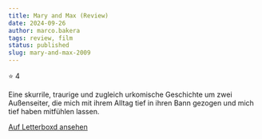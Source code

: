 ```yaml
---
title: Mary and Max (Review)
date: 2024-09-26
author: marco.bakera
tags: review, film
status: published
slug: mary-and-max-2009
---
```


⭐ 4 

Eine skurrile, traurige und zugleich urkomische Geschichte um zwei Außenseiter, die mich mit ihrem Alltag tief in ihren Bann gezogen und mich tief haben mitfühlen lassen.

[Auf Letterboxd ansehen](https://boxd.it/7pjjTD)


